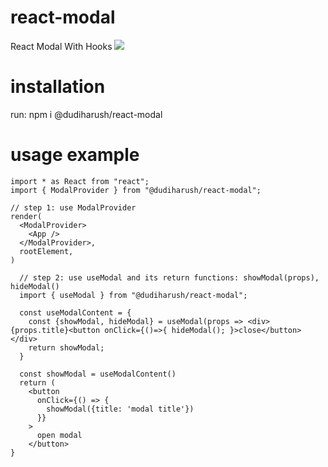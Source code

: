 # react-modal

React Modal With Hooks
<img src="./react-icon1.png"/>

# installation

run: npm i @dudiharush/react-modal

# usage example

```
import * as React from "react";
import { ModalProvider } from "@dudiharush/react-modal";

// step 1: use ModalProvider
render(
  <ModalProvider>
    <App />
  </ModalProvider>,
  rootElement,
)

  // step 2: use useModal and its return functions: showModal(props), hideModal()
  import { useModal } from "@dudiharush/react-modal";

  const useModalContent = {
    const {showModal, hideModal} = useModal(props => <div>{props.title}<button onClick={()=>{ hideModal(); }>close</button></div>
    return showModal;
  }

  const showModal = useModalContent()
  return (
    <button
      onClick={() => {
        showModal({title: 'modal title'})
      }}
    >
      open modal
    </button>
}

```
